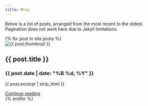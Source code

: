 ```yaml
---
title: Blog
---
```


Below is a list of posts, arranged from the most recent to the oldest. Pagination does not work here due to Jekyll limitations.

<div class="row row-cols-1 row-cols-md-3 g-4">
  {% for post in site.posts %}
    <div class="col">
      <div class="card h-100">
        <div class="p-4">
          <img class="card-img-top" src="{{ site.baseurl }}/assets/svgs/{{ post.thumbnail }}" alt="{{ post.thumbnail }}" style="aspect-ratio: 143 / 90;">
        </div>
        <div class="card-body border-top">
          <h2 class="h5 card-title">{{ post.title }}</h2>
          <h3 class="h6 card-subtitle mb-2 text-body-secondary">{{ post.date | date: "%B %d, %Y" }}</h3>
          <p class="card-text">{{ post.excerpt | strip_html }}</p>
          <a href="{{ post.url | relative_url }}" class="card-link stretched-link">Continue reading</a>
        </div>
      </div>
    </div>
  {% endfor %}
</div>

